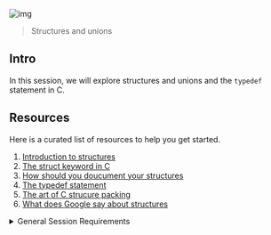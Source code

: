 ![img](https://assets.imaginablefutures.com/media/images/ALX_Logo.max-200x150.png)
> Structures and unions  

## Intro 
In this session, we will explore structures and unions and the <code>typedef</code> statement in C.

## Resources 

Here is a curated list of resources to help you get started.
1. [Introduction to structures](https://s3.amazonaws.com/alx-intranet.hbtn.io/uploads/misc/2021/1/6eb80c79c99f6125450a0dc11b300d46238d1a5a.pdf?X-Amz-Algorithm=AWS4-HMAC-SHA256&X-Amz-Credential=AKIARDDGGGOUSBVO6H7D%2F20221016%2Fus-east-1%2Fs3%2Faws4_request&X-Amz-Date=20221016T131613Z&X-Amz-Expires=86400&X-Amz-SignedHeaders=host&X-Amz-Signature=85c5048af18c4a72170da4a901b7f2f30db32f1d84b13b02dbd5cb9b2f93cdec)
2. [The struct keyword in C](https://en.wikipedia.org/wiki/Struct_(C_programming_language))
3. [How should you doucument your structures ](https://github.com/holbertonschool/Betty/wiki/Documentation:-Data-structures)
4. [The typedef statement](https://publications.gbdirect.co.uk//c_book/chapter8/typedef.html)
5. [The art of C strucure packing](http://www.catb.org/esr/structure-packing/)
6. [What does Google say about structures](https://www.google.com/search?q=Structures+in+C)

<details>
<summary>General Session Requirements </summary>
<br/>
After  Going throught the above resources ( and the ones you looked up yourself ofcourse  ^_^) Be sure to be able to explain to anyone using the <a href="https://fs.blog/feynman-learning-technique/">Feyman Learning Technique</a> without the help of Google the following.
<ul>
<li>What are structures, when, why and how to use them</li>
<li>How to use typedef </li>
</ul>
</details>
